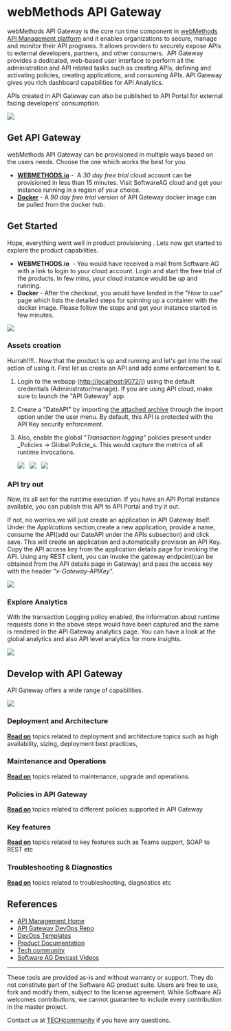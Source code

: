 webMethods API Gateway
==============================================

webMethods API Gateway is the core run time component in [webMethods API Management platform](https://www.softwareag.com/corporate/products/api/default.html) and it enables organizations to secure, manage and monitor their API programs. It allows providers to securely expose APIs to external developers, partners, and other consumers.  API Gateway provides a dedicated, web-based user interface to perform all the administration and API related tasks such as creating APIs, defining and activating policies, creating applications, and consuming APIs. API Gateway gives you rich dashboard capabilities for API Analytics. 

APIs created in API Gateway can also be published to API Portal for external facing developers’ consumption. 

![](attachments/651659260/apimgmt.png)

Get API Gateway
----------------

webMethods API Gateway can be provisioned in multiple ways based on the users needs. Choose the one which works the best for you. 

*   **[WEBMETHODS.io](https://www.softwareag.cloud/site/product/webmethods-api.html)** \-  A _30 day free trial_ cloud account can be provisioned in less than 15 minutes. Visit SoftwareAG cloud and get your instance running in a region of your choice.
*   [**Docker**](https://hub.docker.com/_/softwareag-apigateway) \- A _90 day free trial_ version of API Gateway docker image can be pulled from the docker hub.                     

Get Started
-----------

Hope, everything went well in product provisioning . Lets now get started to explore the product capabilities. 

*   ****WEBMETHODS.io****  - You would have received a mail from Software AG with a link to login to your cloud account. Login and start the free trial of the products. In few mins, your cloud instance would be up and running. 
*   **Docker** - After the checkout, you would have landed in the "_How to use_" page which lists the detailed steps for spinning up a container with the docker image. Please follow the steps and get your instance started in few minutes.

![](attachments/651659260/651661280.png)

### Assets creation

Hurrah!!!!.. Now that the product is up and running and let's get into the real action of using it. First let us create an API and add some enforcement to it.

1.  Login to the webapp ([http://localhost:9072/)](http://localhost:9072/)) using the default credentials (Administrator/manage). If you are using API cloud, make sure to launch the "API Gateway" app. 
    
2.  Create a "DateAPI" by importing [the attached archive](attachments/651659260/651661834.zip) through the import option under the user menu. By default, this API is protected with the API Key security enforcement.
    
3.  Also, enable the global "_Transaction logging_" policies present under  _Policies → Global Policie_s. This would capture the metrics of all runtime invocations.
    
    
    ![](attachments/651659260/651661276.png)   ![](attachments/647682418/647682622.png)   ![](attachments/651659260/651661277.png)
    

### API try out

Now, its all set for the runtime execution. If you have an API Portal instance available, you can publish this API to API Portal and try it out.

If not, no worries,we will just create an application in API Gateway itself. Under the _Applications_ section,create a new application, provide a name, consume the API(add our DateAPI under the APIs subsection) and click save. This will create an application and automatically provision an API Key. Copy the API access key from the application details page for invoking the API. Using any REST client, you can invoke the gateway endpoint(can be obtained from the API details page in Gateway) and pass the access key with the header _"x-Gateway-APIKey"._

 _![](attachments/651659260/651661279.png)_ 

### Explore Analytics

With the transaction Logging policy enabled, the information about runtime requests done in the above steps would have been captured and the same is rendered in the API Gateway analytics page. You can have a look at the global analytics and also API level analytics for more insights.

 _![](attachments/651659260/651661275.png)_ 

Develop with API Gateway
-------------------------

API Gateway offers a wide range of capabilities. 

![](attachments/651659260/651659438.png)

### Deployment and Architecture

[**Read on**](docs/articles/architecture) topics related to deployment and architecture topics such as high availability, sizing, deployment best practices, 

### Maintenance and Operations

**[Read on](docs/articles/operations)** topics related to maintenance, upgrade and operations.

### Policies in API Gateway

[**Read on**](docs/articles/policies) topics related to different policies supported in API Gateway

### Key features

**[Read on](docs/articles/features)** topics related to key features such as Teams support, SOAP to REST etc

### Troubleshooting & Diagnostics

[**Read on**](docs/articles/diagnostics) topics related to troubleshooting, diagnostics etc 

References
----------

*   [API Management Home](https://github.com/SoftwareAG/API-Management) 
*   [API Gateway DevOps Repo](https://github.com/SoftwareAG/webmethods-api-gateway-devops)
*   [DevOps Templates](https://github.com/SoftwareAG/sagdevops-templates) 
*   [Product Documentation](https://docs.webmethods.io/) 
*   [Tech community](https://tech.forums.softwareag.com/tags/c/knowledge-base/6/API-Gateway) 
*   [Software AG Devcast Videos](https://www.youtube.com/results?search_query=software+ag+devcast) 

______________________
These tools are provided as-is and without warranty or support. They do not constitute part of the Software AG product suite. Users are free to use, fork and modify them, subject to the license agreement. While Software AG welcomes contributions, we cannot guarantee to include every contribution in the master project.

Contact us at [TECHcommunity](mailto:technologycommunity@softwareag.com?subject=Github/SoftwareAG) if you have any questions.
